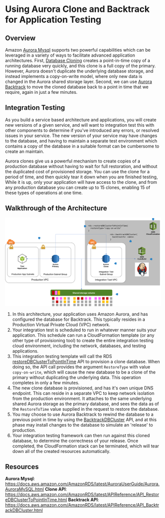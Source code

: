 # Using Aurora Clone and Backtrack for Application Testing

## Overview

Amazon [Aurora Mysql](https://docs.aws.amazon.com/AmazonRDS/latest/AuroraUserGuide/Aurora.AuroraMySQL.html) supports two powerful capabilities which can be leveraged in a variety of ways to facilitate advanced application architectures. First, [Database Cloning](https://docs.aws.amazon.com/AmazonRDS/latest/AuroraUserGuide/Aurora.Managing.Clone.html) creates a point-in-time copy of a running database very quickly, and this clone is a full copy of the primary. However, Aurora doesn't duplicate the underlying database storage, and instead implements a copy-on-write model, where only new data is changed in the Aurora shared storage layer. Second, we can use [Aurora Backtrack](https://docs.aws.amazon.com/AmazonRDS/latest/AuroraUserGuide/AuroraMySQL.Managing.Backtrack.html) to move the cloned database back to a point in time that we require, again in just a few minutes.

## Integration Testing

As you build a service based architecture and applications, you will create new versions of a given service, and will want to integration test this with other components to determine if you've introduced any errors, or resolved issues in your service. The new version of your service may have changes to the database, and having to maintain a separate test environment which contains a copy of the database in a suitable format can be cumbersome to create an maintain.

Aurora clones give us a powerful mechanism to create copies of a production database without having to wait for full restoration, and without the duplicated cost of provisioned storage. You can use the clone for a period of time, and then quickly tear it down when you are finished testing, While it is up, only your application will have access to the clone, and from any production database you can create up to 15 clones, enabling 15 of these types of operations at one time. 

## Walkthrough of the Architecture

![Clone Backtrack Testing Architecture](clone-backtrack-testing.png)

1. In this architecture, your application uses Amazon Aurora, and has configured the database for Backtrack. This typically resides in a Production Virtual Private Cloud (VPC) network.
2. Your integration test is scheduled to run in whatever manner suits your application. This schedule can run a CloudFormation template (or any other type of provisioning tool) to create the entire integration testing cloud environment, including the network, databases, and testing applications.
3. This integration testing template will call the RDS [restoreDBClusterToPointInTime](https://docs.aws.amazon.com/AmazonRDS/latest/APIReference/API_RestoreDBClusterToPointInTime.html) API to provision a clone database. When doing so, the API call provides the argument `RestoreType` with value `copy-on-write`, which will cause the new database to be a clone of the primary without duplicating the underlying data. This operation completes in only a few minutes.
4. The new clone database is provisioned, and has it's own unique DNS endpoint. This can reside in a separate VPC to keep network isolation from the production environment. It attaches to the same underlying shared Aurora storage as the primary database, and sees the data as of the `RestoreToTime` value supplied in the request to restore the database.
5. You may choose to use Aurora Backtrack to rewind the database to a previous point in time by using the [BacktrackDBCluster](https://docs.aws.amazon.com/AmazonRDS/latest/APIReference/API_BacktrackDBCluster.html) API, and at this phase may install changes to the database to simulate an 'release' to production.
6. Your integration testing framework can then run against this cloned database, to determine the correctness of your release. Once completed, the CloudFormation stack can be terminated, which will tear down all of the created resources automatically.

## Resources

__Aurora Mysql__: https://docs.aws.amazon.com/AmazonRDS/latest/AuroraUserGuide/Aurora.AuroraMySQL.html
__Clone API__: https://docs.aws.amazon.com/AmazonRDS/latest/APIReference/API_RestoreDBClusterToPointInTime.html
__Backtrack API__: https://docs.aws.amazon.com/AmazonRDS/latest/APIReference/API_BacktrackDBCluster.html
